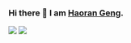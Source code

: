 ### Hi there 👋 I am [Haoran Geng](https://geng-haoran.github.io/).

![](https://github-readme-stats.vercel.app/api?username=geng-haoran&show_icons=true)
![](https://github-readme-stats.vercel.app/api/top-langs/?username=geng-haoran&layout=compact)
